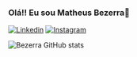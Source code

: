 ### Olá!! Eu sou Matheus Bezerra👋

[![Linkedin](https://img.shields.io/badge/LinkedIn-0077B5?style=for-the-badge&logo=linkedin&logoColor=white)](https://www.linkedin.com/in/matheus-bezerra-435a30234/)
[![Instagram](https://img.shields.io/badge/Instagram-E4405F?style=for-the-badge&logo=instagram&logoColor=white)](https://instagram.com/matheusbezerra._)

![Bezerra GitHub stats](https://github-readme-stats.vercel.app/api?username=matheusbezerraa&show_icons=true&theme=tokyonight)
